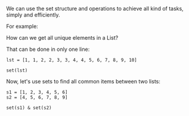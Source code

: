 We can use the set structure and operations to achieve all kind of tasks, simply and efficiently.



For example:

How can we get all unique elements in a List?





That can be done in only one line:


```
lst = [1, 1, 2, 2, 3, 3, 4, 4, 5, 6, 7, 8, 9, 10]

set(lst)
```


Now, let's use sets to find all common items between two lists:


```
s1 = [1, 2, 3, 4, 5, 6]
s2 = [4, 5, 6, 7, 8, 9]
​
set(s1) & set(s2)
```